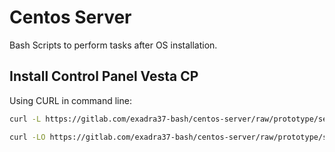 # Centos Server

Bash Scripts to perform tasks after OS installation.

## Install Control Panel Vesta CP

Using CURL in command line:

```bash
curl -L https://gitlab.com/exadra37-bash/centos-server/raw/prototype/self-installer.sh | bash -s "centos7/after-install-with-vestacp.sh"

curl -LO https://gitlab.com/exadra37-bash/centos-server/raw/prototype/self-installer.sh && source self-installer.sh && source src/centos7/after-install-with-vestacp.sh

```
